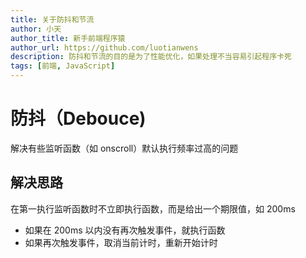 ```yaml
---
title: 关于防抖和节流
author: 小天
author_title: 新手前端程序猿
author_url: https://github.com/luotianwens
description: 防抖和节流的目的是为了性能优化，如果处理不当容易引起程序卡死
tags: [前端, JavaScript]
---
```


<!-- truncate -->

# 防抖（Debouce)

解决有些监听函数（如 onscroll）默认执行频率过高的问题

## 解决思路

在第一执行监听函数时不立即执行函数，而是给出一个期限值，如 200ms

- 如果在 200ms 以内没有再次触发事件，就执行函数
- 如果再次触发事件，取消当前计时，重新开始计时
